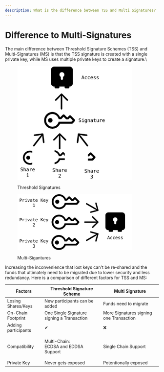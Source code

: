 ```yaml
---
description: What is the difference between TSS and Multi Signatures?
---
```


# Difference to Multi-Signatures

The main difference between Threshold Signature Schemes (TSS) and Multi-Signatures (MS) is that the TSS signature is created with a single private key, while MS uses multiple private keys to create a signature.\


<div align="left">

<figure><picture><source srcset="../.gitbook/assets/TSS.png" media="(prefers-color-scheme: dark)"><img src="../.gitbook/assets/TSS dark (1).png" alt="" width="375"></picture><figcaption><p>Threshold Signatures</p></figcaption></figure>

 

<figure><picture><source srcset="../.gitbook/assets/MS.png" media="(prefers-color-scheme: dark)"><img src="../.gitbook/assets/MS dark.png" alt="" width="375"></picture><figcaption><p>Multi-Sigantures</p></figcaption></figure>

</div>

Increasing the inconvenience that lost keys can't be re-shared and the funds that ultimately need to be migrated due to lower security and less redundancy. Here is a comparison of different factors for TSS and MS:

| Factors             | Threshold Signature Scheme                     | Multi Signature                         |
| ------------------- | ---------------------------------------------- | --------------------------------------- |
| Losing Shares/Keys  | New participants can be added                  | Funds need to migrate                   |
| On-Chain Footprint  | One Single Signature signing a Transaction     | More Signatures signing one Transaction |
| Adding participants | ✔                                              | ❌                                       |
| Compatibility       | <p>Multi-Chain:<br>ECDSA and EDDSA Support</p> | Single Chain Support                    |
| Private Key         | Never gets exposed                             | Potentionally exposed                   |
